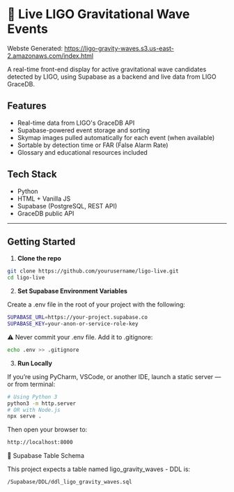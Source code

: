 # 🚨 Live LIGO Gravitational Wave Events

Webste Generated: https://ligo-gravity-waves.s3.us-east-2.amazonaws.com/index.html

A real-time front-end display for active gravitational wave candidates detected by LIGO, using Supabase as a backend
and live data from LIGO GraceDB.

## Features

- Real-time data from LIGO's GraceDB API
- Supabase-powered event storage and sorting
- Skymap images pulled automatically for each event (when available)
- Sortable by detection time or FAR (False Alarm Rate)
- Glossary and educational resources included

## Tech Stack

- Python
- HTML + Vanilla JS
- Supabase (PostgreSQL, REST API)
- GraceDB public API

---

## Getting Started

1. **Clone the repo**

```bash
git clone https://github.com/yourusername/ligo-live.git
cd ligo-live
```

2. **Set Supabase Environment Variables**

Create a .env file in the root of your project with the following:

```bash
SUPABASE_URL=https://your-project.supabase.co
SUPABASE_KEY=your-anon-or-service-role-key
```

⚠️ Never commit your .env file. Add it to .gitignore:

```bash
echo .env >> .gitignore
```

3. **Run Locally**

If you’re using PyCharm, VSCode, or another IDE, launch a static server — or from terminal:

```bash
# Using Python 3
python3 -m http.server
# OR with Node.js
npx serve .
```

Then open your browser to:

```bash
http://localhost:8000
```

📄 Supabase Table Schema

This project expects a table named ligo_gravity_waves - DDL is:

```bash
/Supabase/DDL/ddl_ligo_gravity_waves.sql
```
